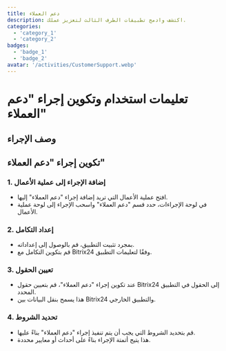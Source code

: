 ```yaml
---
title: دعم العملاء
description: اكتشف وادمج تطبيقات الطرف الثالث لتعزيز عملك.
categories: 
  - 'category_1'
  - 'category_2'
badges: 
  - 'badge_1'
  - 'badge_2'
avatar: '/activities/CustomerSupport.webp'
---
```

# تعليمات استخدام وتكوين إجراء "دعم العملاء"

## وصف الإجراء

## **تكوين إجراء "دعم العملاء"**

### 1. إضافة الإجراء إلى عملية الأعمال
- افتح عملية الأعمال التي تريد إضافة إجراء "دعم العملاء" إليها.
- في لوحة الإجراءات، حدد قسم "دعم العملاء" واسحب الإجراء إلى لوحة عملية الأعمال.

### 2. إعداد التكامل
- بمجرد تثبيت التطبيق، قم بالوصول إلى إعداداته.
- قم بتكوين التكامل مع Bitrix24 وفقًا لتعليمات التطبيق.

### 3. تعيين الحقول
- عند تكوين إجراء "دعم العملاء"، قم بتعيين حقول Bitrix24 إلى الحقول في التطبيق المحدد.
- هذا يسمح بنقل البيانات بين Bitrix24 والتطبيق الخارجي.

### 4. تحديد الشروط
- قم بتحديد الشروط التي يجب أن يتم تنفيذ إجراء "دعم العملاء" بناءً عليها.
- هذا يتيح أتمتة الإجراء بناءً على أحداث أو معايير محددة.